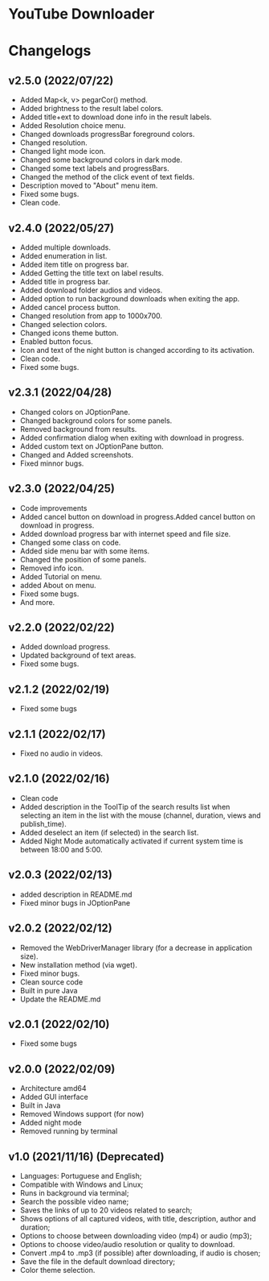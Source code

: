 # YouTube Downloader
# Changelogs

## v2.5.0 (2022/07/22)
* Added Map<k, v> pegarCor() method.
* Added brightness to the result label colors.
* Added title+ext to download done info in the result labels.
* Added Resolution choice menu.
* Changed downloads progressBar foreground colors.
* Changed resolution.
* Changed light mode icon.
* Changed some background colors in dark mode.
* Changed some text labels and progressBars.
* Changed the method of the click event of text fields.
* Description moved to "About" menu item.
* Fixed some bugs.
* Clean code.

## v2.4.0 (2022/05/27)
* Added multiple downloads.
* Added enumeration in list.
* Added item title on progress bar.
* Added Getting the title text on label results.
* Added title in progress bar.
* Added download folder audios and videos.
* Added option to run background downloads when exiting the app.
* Added cancel process button.
* Changed resolution from app to 1000x700.
* Changed selection colors.
* Changed icons theme button.
* Enabled button focus.
* Icon and text of the night button is changed according to its activation.
* Clean code.
* Fixed some bugs.

## v2.3.1 (2022/04/28)
* Changed colors on JOptionPane.
* Changed background colors for some panels.
* Removed background from results.
* Added confirmation dialog when exiting with download in progress.
* Added custom text on JOptionPane button.
* Changed and Added screenshots.
* Fixed minnor bugs.

## v2.3.0 (2022/04/25)
* Code improvements
* Added cancel button on download in progress.Added cancel button on download in progress.
* Added download progress bar with internet speed and file size.
* Changed some class on code.
* Added side menu bar with some items.
* Changed the position of some panels.
* Removed info icon.
* Added Tutorial on menu.
* added About on menu.
* Fixed some bugs.
* And more.

## v2.2.0 (2022/02/22)
* Added download progress.
* Updated background of text areas.
* Fixed some bugs.

## v2.1.2 (2022/02/19)
* Fixed some bugs

## v2.1.1 (2022/02/17)
* Fixed no audio in videos.

## v2.1.0 (2022/02/16)
* Clean code
* Added description in the ToolTip of the search results list when selecting an item in the list with the mouse (channel, duration, views and publish_time).
* Added deselect an item (if selected) in the search list.
* Added Night Mode automatically activated if current system time is between 18:00 and 5:00.

## v2.0.3 (2022/02/13)
* added description in README.md
* Fixed minor bugs in JOptionPane

## v2.0.2 (2022/02/12)
* Removed the WebDriverManager library (for a decrease in application size).
* New installation method (via wget).
* Fixed minor bugs.
* Clean source code
* Built in pure Java
* Update the README.md

## v2.0.1 (2022/02/10)
* Fixed some bugs

## v2.0.0 (2022/02/09)
* Architecture amd64
* Added GUI interface
* Built in Java
* Removed Windows support (for now)
* Added night mode
* Removed running by terminal

## v1.0 (2021/11/16) (Deprecated)
* Languages: Portuguese and English;
* Compatible with Windows and Linux;
* Runs in background via terminal;
* Search the possible video name;
* Saves the links of up to 20 videos related to search;
* Shows options of all captured videos, with title, description, author and duration;
* Options to choose between downloading video (mp4) or audio (mp3);
* Options to choose video/audio resolution or quality to download.
* Convert .mp4 to .mp3 (if possible) after downloading, if audio is chosen;
* Save the file in the default download directory;
* Color theme selection.
